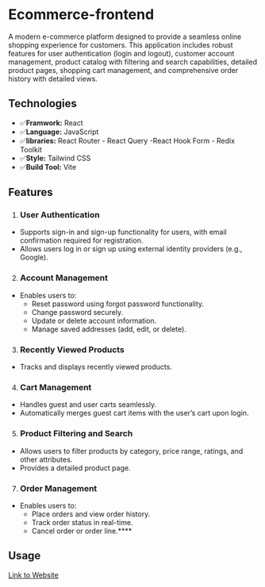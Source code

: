 # Ecommerce-frontend

A modern e-commerce platform designed to provide a seamless online shopping experience for customers. This application includes robust features for user authentication (login and logout), customer account management, product catalog with filtering and search capabilities, detailed product pages, shopping cart management, and comprehensive order history with detailed views.

## Technologies
  - ✅**Framwork:** React
  - ✅**Language:** JavaScript
  - ✅**libraries:** React Router - React Query -React Hook Form - Redix Toolkit
  - ✅**Style:** Tailwind CSS
  - ✅**Build Tool:** Vite

## Features
1. ### User Authentication
  - Supports sign-in and sign-up functionality for users, with email confirmation required for registration.
  - Allows users log in or sign up using external identity providers (e.g., Google).

2. ### Account Management
  + Enables users to:
    - Reset password using forgot password functionality.
    - Change password securely.
    - Update or delete account information.
    - Manage saved addresses (add, edit, or delete).

3. ### Recently Viewed Products
  - Tracks and displays recently viewed products.

4. ### Cart Management
  - Handles guest and user carts seamlessly.
  - Automatically merges guest cart items with the user’s cart upon login.

5. ### Product Filtering and Search
  - Allows users to filter products by category, price range, ratings, and other attributes.
  - Provides a detailed product page.

7. ### Order Management
  + Enables users to:
    - Place orders and view order history.
    - Track order status in real-time.
    - Cancel order or order line.****
   
## Usage
[Link to Website](https://ecommercecorner.netlify.app)
